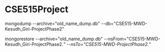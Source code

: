 # CSE515Project

mongodump --archive="old_name_dump.db" --db="CSE515-MWD-Kesudh_Giri-ProjectPhase2"

mongorestore --archive="old_name_dump.db" --nsFrom="CSE515-MWD-Kesudh_Giri-ProjectPhase2.*" --nsTo="CSE515-MWD-ProjectPhase2.*"